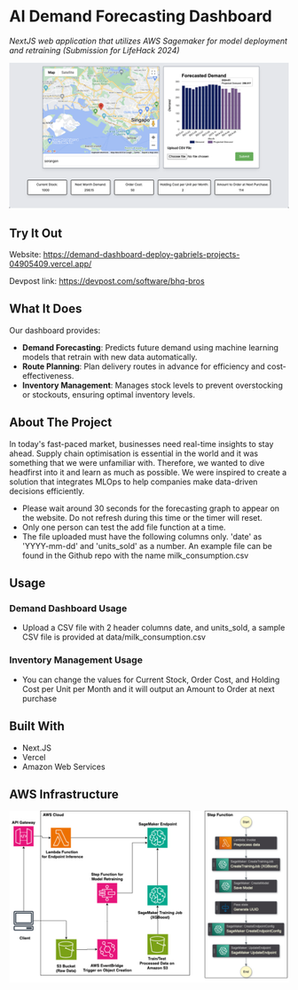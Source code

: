 # AI Demand Forecasting Dashboard

_NextJS web application that utilizes AWS Sagemaker for model deployment and retraining (Submission for LifeHack 2024)_

![Ui](docs/images/application.png)

## Try It Out

Website: https://demand-dashboard-deploy-gabriels-projects-04905409.vercel.app/

Devpost link: https://devpost.com/software/bhq-bros

## What It Does

Our dashboard provides:

- **Demand Forecasting**: Predicts future demand using machine learning models that retrain with new data automatically.
- **Route Planning**: Plan delivery routes in advance for efficiency and cost-effectiveness.
- **Inventory Management**: Manages stock levels to prevent overstocking or stockouts, ensuring optimal inventory levels.

## About The Project

In today's fast-paced market, businesses need real-time insights to stay ahead. Supply chain optimisation is essential in the world and it was something that we were unfamiliar with. Therefore, we wanted to dive headfirst into it and learn as much as possible. We were inspired to create a solution that integrates MLOps to help companies make data-driven decisions efficiently.

- Please wait around 30 seconds for the forecasting graph to appear on the website. Do not refresh during this time or the timer will reset.
- Only one person can test the add file function at a time.
- The file uploaded must have the following columns only. 'date' as 'YYYY-mm-dd' and 'units_sold' as a number. An example file can be found in the Github repo with the name milk_consumption.csv

## Usage

### Demand Dashboard Usage

- Upload a CSV file with 2 header columns date, and units_sold, a sample CSV file is provided at data/milk_consumption.csv

### Inventory Management Usage

- You can change the values for Current Stock, Order Cost, and Holding Cost per Unit per Month and it will output an Amount to Order at next purchase

## Built With

- Next.JS
- Vercel
- Amazon Web Services

## AWS Infrastructure

![Ui](docs/images/infrastructure.png)
